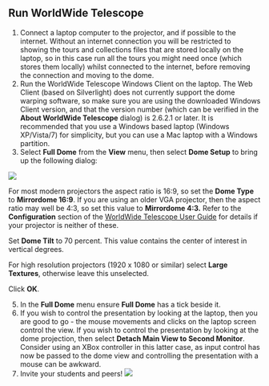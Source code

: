 ## Run WorldWide Telescope

1.  Connect a laptop computer to the projector, and if possible to the internet. Without an internet connection you will be restricted to showing the tours and collections files that are stored locally on the laptop, so in this case run all the tours you might need once (which stores them locally) whilst connected to the internet, before removing the connection and moving to the dome.
2.  Run the WorldWide Telescope Windows Client on the laptop. The Web Client (based on Silverlight) does not currently support the dome warping software, so make sure you are using the downloaded Windows Client version, and that the version number (which can be verified in the **About WorldWide Telescope** dialog) is 2.6.2.1 or later. It is recommended that you use a Windows based laptop (Windows XP/Vista/7) for simplicity, but you can use a Mac laptop with a Windows partition.
3.  Select **Full Dome** from the **View** menu, then select **Dome Setup** to bring up the following dialog:

  ![](planetariumimages/DomeSetupDialog.jpg)

  For most modern projectors the aspect ratio is 16:9, so set the **Dome Type** to **Mirrordome 16:9**. If you are using an older VGA projector, then the aspect ratio may well be 4:3, so set this value to **Mirrordome 4:3.** Refer to the **Configuration** section of the [WorldWide Telescope User Guide](WorldWideTelescopeUserGuide.html) for details if your projector is neither of these.

  Set **Dome Tilt** to 70 percent. This value contains the center of interest in vertical degrees.

  For high resolution projectors (1920 x 1080 or similar) select **Large Textures**, otherwise leave this unselected.

  Click **OK**.

5.  In the **Full Dome** menu ensure **Full Dome** has a tick beside it.
6.  If you wish to control the presentation by looking at the laptop, then you are good to go - the mouse movements and clicks on the laptop screen control the view. If you wish to control the presentation by looking at the dome projection, then select **Detach Main View to Second Monitor**. Consider using an XBox controller in this latter case, as input control has now be passed to the dome view and controlling the presentation with a mouse can be awkward.
7.  Invite your students and peers!
  ![](planetariumimages/FinishedThree.jpg)
